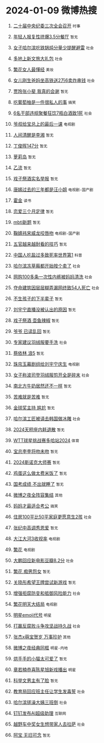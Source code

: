 # 2024-01-09 微博热搜 
1. [二十届中央纪委三次全会召开](https://m.weibo.cn/search?containerid=100103type%3D1%26t%3D10%26q%3D%23%E4%BA%8C%E5%8D%81%E5%B1%8A%E4%B8%AD%E5%A4%AE%E7%BA%AA%E5%A7%94%E4%B8%89%E6%AC%A1%E5%85%A8%E4%BC%9A%E5%8F%AC%E5%BC%80%23&stream_entry_id=51&isnewpage=1&extparam=seat%3D1%26stream_entry_id%3D51%26pos%3D0%26dgr%3D0%26q%3D%2523%25E4%25BA%258C%25E5%258D%2581%25E5%25B1%258A%25E4%25B8%25AD%25E5%25A4%25AE%25E7%25BA%25AA%25E5%25A7%2594%25E4%25B8%2589%25E6%25AC%25A1%25E5%2585%25A8%25E4%25BC%259A%25E5%258F%25AC%25E5%25BC%2580%2523%26filter_type%3Drealtimehot%26c_type%3D51%26cate%3D10103%26display_time%3D1704748082%26pre_seqid%3D17047480822760735966) `时事` 

2. [年轻人报复性挤爆3.5分餐厅](https://m.weibo.cn/search?containerid=100103type%3D1%26t%3D10%26q%3D%23%E5%B9%B4%E8%BD%BB%E4%BA%BA%E6%8A%A5%E5%A4%8D%E6%80%A7%E6%8C%A4%E7%88%863.5%E5%88%86%E9%A4%90%E5%8E%85%23&stream_entry_id=31&isnewpage=1&extparam=seat%3D1%26stream_entry_id%3D31%26pos%3D0%26q%3D%2523%25E5%25B9%25B4%25E8%25BD%25BB%25E4%25BA%25BA%25E6%258A%25A5%25E5%25A4%258D%25E6%2580%25A7%25E6%258C%25A4%25E7%2588%25863.5%25E5%2588%2586%25E9%25A4%2590%25E5%258E%2585%2523%26filter_type%3Drealtimehot%26c_type%3D31%26cate%3D5001%26dgr%3D0%26band_rank%3D1%26lcate%3D5001%26flag%3D2%26realpos%3D1%26display_time%3D1704748082%26pre_seqid%3D17047480822760735966) `暂无` 

3. [女子哈尔滨吃铁锅炖分量少提醒避雷](https://m.weibo.cn/search?containerid=100103type%3D1%26t%3D10%26q%3D%23%E5%A5%B3%E5%AD%90%E5%93%88%E5%B0%94%E6%BB%A8%E5%90%83%E9%93%81%E9%94%85%E7%82%96%E5%88%86%E9%87%8F%E5%B0%91%E6%8F%90%E9%86%92%E9%81%BF%E9%9B%B7%23&stream_entry_id=31&isnewpage=1&extparam=seat%3D1%26stream_entry_id%3D31%26pos%3D1%26q%3D%2523%25E5%25A5%25B3%25E5%25AD%2590%25E5%2593%2588%25E5%25B0%2594%25E6%25BB%25A8%25E5%2590%2583%25E9%2593%2581%25E9%2594%2585%25E7%2582%2596%25E5%2588%2586%25E9%2587%258F%25E5%25B0%2591%25E6%258F%2590%25E9%2586%2592%25E9%2581%25BF%25E9%259B%25B7%2523%26filter_type%3Drealtimehot%26c_type%3D31%26cate%3D5001%26dgr%3D0%26band_rank%3D2%26lcate%3D5001%26flag%3D2%26realpos%3D2%26display_time%3D1704748082%26pre_seqid%3D17047480822760735966) `社会` 

4. [多地上新文旅大礼包](https://m.weibo.cn/search?containerid=100103type%3D1%26t%3D10%26q%3D%23%E5%A4%9A%E5%9C%B0%E4%B8%8A%E6%96%B0%E6%96%87%E6%97%85%E5%A4%A7%E7%A4%BC%E5%8C%85%23&stream_entry_id=31&isnewpage=1&extparam=seat%3D1%26stream_entry_id%3D31%26pos%3D2%26q%3D%2523%25E5%25A4%259A%25E5%259C%25B0%25E4%25B8%258A%25E6%2596%25B0%25E6%2596%2587%25E6%2597%2585%25E5%25A4%25A7%25E7%25A4%25BC%25E5%258C%2585%2523%26filter_type%3Drealtimehot%26c_type%3D31%26cate%3D5001%26dgr%3D0%26band_rank%3D3%26lcate%3D5001%26flag%3D32768%26realpos%3D3%26display_time%3D1704748082%26pre_seqid%3D17047480822760735966) `社会` 

5. [繁花女人最懂经](https://m.weibo.cn/search?containerid=100103type%3D1%26t%3D10%26q%3D%23%E7%B9%81%E8%8A%B1%E5%A5%B3%E4%BA%BA%E6%9C%80%E6%87%82%E7%BB%8F%23&stream_entry_id=31&isnewpage=1&extparam=seat%3D1%26stream_entry_id%3D31%26pos%3D3%26q%3D%2523%25E7%25B9%2581%25E8%258A%25B1%25E5%25A5%25B3%25E4%25BA%25BA%25E6%259C%2580%25E6%2587%2582%25E7%25BB%258F%2523%26band_rank%3D4%26c_type%3D31%26adid%3D218444%26is_ad_pos%3D1%26cate%3D5001%26dgr%3D0%26filter_type%3Drealtimehot%26lcate%3D5001%26topic_ad%3D1%26display_time%3D1704748082%26pre_seqid%3D17047480822760735966) `美妆` 

6. [女儿刚生爸妈坐高铁送2万6卖炸串钱](https://m.weibo.cn/search?containerid=100103type%3D1%26t%3D10%26q%3D%23%E5%A5%B3%E5%84%BF%E5%88%9A%E7%94%9F%E7%88%B8%E5%A6%88%E5%9D%90%E9%AB%98%E9%93%81%E9%80%812%E4%B8%876%E5%8D%96%E7%82%B8%E4%B8%B2%E9%92%B1%23&stream_entry_id=31&isnewpage=1&extparam=seat%3D1%26stream_entry_id%3D31%26pos%3D4%26q%3D%2523%25E5%25A5%25B3%25E5%2584%25BF%25E5%2588%259A%25E7%2594%259F%25E7%2588%25B8%25E5%25A6%2588%25E5%259D%2590%25E9%25AB%2598%25E9%2593%2581%25E9%2580%25812%25E4%25B8%25876%25E5%258D%2596%25E7%2582%25B8%25E4%25B8%25B2%25E9%2592%25B1%2523%26filter_type%3Drealtimehot%26c_type%3D31%26cate%3D5001%26dgr%3D0%26band_rank%3D4%26lcate%3D5001%26flag%3D2%26realpos%3D4%26display_time%3D1704748082%26pre_seqid%3D17047480822760735966) `社会` 

7. [贾玲张小斐 我真的会谢](https://m.weibo.cn/search?containerid=100103type%3D1%26t%3D10%26q%3D%E8%B4%BE%E7%8E%B2%E5%BC%A0%E5%B0%8F%E6%96%90+%E6%88%91%E7%9C%9F%E7%9A%84%E4%BC%9A%E8%B0%A2&stream_entry_id=31&isnewpage=1&extparam=seat%3D1%26stream_entry_id%3D31%26pos%3D5%26q%3D%25E8%25B4%25BE%25E7%258E%25B2%25E5%25BC%25A0%25E5%25B0%258F%25E6%2596%2590%2520%25E6%2588%2591%25E7%259C%259F%25E7%259A%2584%25E4%25BC%259A%25E8%25B0%25A2%26filter_type%3Drealtimehot%26c_type%3D31%26cate%3D5001%26dgr%3D0%26band_rank%3D5%26lcate%3D5001%26flag%3D2%26realpos%3D5%26display_time%3D1704748082%26pre_seqid%3D17047480822760735966) `暂无` 

8. [吃葡萄柚是一件很私人的事](https://m.weibo.cn/search?containerid=100103type%3D1%26t%3D10%26q%3D%23%E5%90%83%E8%91%A1%E8%90%84%E6%9F%9A%E6%98%AF%E4%B8%80%E4%BB%B6%E5%BE%88%E7%A7%81%E4%BA%BA%E7%9A%84%E4%BA%8B%23&stream_entry_id=31&isnewpage=1&extparam=seat%3D1%26stream_entry_id%3D31%26pos%3D6%26q%3D%2523%25E5%2590%2583%25E8%2591%25A1%25E8%2590%2584%25E6%259F%259A%25E6%2598%25AF%25E4%25B8%2580%25E4%25BB%25B6%25E5%25BE%2588%25E7%25A7%2581%25E4%25BA%25BA%25E7%259A%2584%25E4%25BA%258B%2523%26filter_type%3Drealtimehot%26c_type%3D31%26cate%3D5001%26dgr%3D0%26band_rank%3D6%26lcate%3D5001%26flag%3D2%26realpos%3D6%26display_time%3D1704748082%26pre_seqid%3D17047480822760735966) `搞笑` 

9. [6名干部违规聚餐狂饮7瓶白酒致1死](https://m.weibo.cn/search?containerid=100103type%3D1%26t%3D10%26q%3D%236%E5%90%8D%E5%B9%B2%E9%83%A8%E8%BF%9D%E8%A7%84%E8%81%9A%E9%A4%90%E7%8B%82%E9%A5%AE7%E7%93%B6%E7%99%BD%E9%85%92%E8%87%B41%E6%AD%BB%23&stream_entry_id=31&isnewpage=1&extparam=seat%3D1%26stream_entry_id%3D31%26pos%3D7%26q%3D%25236%25E5%2590%258D%25E5%25B9%25B2%25E9%2583%25A8%25E8%25BF%259D%25E8%25A7%2584%25E8%2581%259A%25E9%25A4%2590%25E7%258B%2582%25E9%25A5%25AE7%25E7%2593%25B6%25E7%2599%25BD%25E9%2585%2592%25E8%2587%25B41%25E6%25AD%25BB%2523%26filter_type%3Drealtimehot%26c_type%3D31%26cate%3D5001%26dgr%3D0%26band_rank%3D7%26lcate%3D5001%26flag%3D0%26realpos%3D7%26display_time%3D1704748082%26pre_seqid%3D17047480822760735966) `社会` 

10. [爷叔给宝总上的最后一课](https://m.weibo.cn/search?containerid=100103type%3D1%26t%3D10%26q%3D%23%E7%88%B7%E5%8F%94%E7%BB%99%E5%AE%9D%E6%80%BB%E4%B8%8A%E7%9A%84%E6%9C%80%E5%90%8E%E4%B8%80%E8%AF%BE%23&stream_entry_id=31&isnewpage=1&extparam=seat%3D1%26stream_entry_id%3D31%26pos%3D8%26q%3D%2523%25E7%2588%25B7%25E5%258F%2594%25E7%25BB%2599%25E5%25AE%259D%25E6%2580%25BB%25E4%25B8%258A%25E7%259A%2584%25E6%259C%2580%25E5%2590%258E%25E4%25B8%2580%25E8%25AF%25BE%2523%26filter_type%3Drealtimehot%26c_type%3D31%26cate%3D5001%26dgr%3D0%26band_rank%3D8%26lcate%3D5001%26flag%3D0%26realpos%3D8%26display_time%3D1704748082%26pre_seqid%3D17047480822760735966) `电视剧` 

11. [人间清醒是李湘](https://m.weibo.cn/search?containerid=100103type%3D1%26t%3D10%26q%3D%E4%BA%BA%E9%97%B4%E6%B8%85%E9%86%92%E6%98%AF%E6%9D%8E%E6%B9%98&stream_entry_id=31&isnewpage=1&extparam=seat%3D1%26stream_entry_id%3D31%26pos%3D9%26q%3D%25E4%25BA%25BA%25E9%2597%25B4%25E6%25B8%2585%25E9%2586%2592%25E6%2598%25AF%25E6%259D%258E%25E6%25B9%2598%26filter_type%3Drealtimehot%26c_type%3D31%26cate%3D5001%26dgr%3D0%26band_rank%3D9%26lcate%3D5001%26flag%3D2%26realpos%3D9%26display_time%3D1704748082%26pre_seqid%3D17047480822760735966) `暂无` 

12. [丁俊晖147分](https://m.weibo.cn/search?containerid=100103type%3D1%26t%3D10%26q%3D%E4%B8%81%E4%BF%8A%E6%99%96147%E5%88%86&stream_entry_id=31&isnewpage=1&extparam=seat%3D1%26stream_entry_id%3D31%26pos%3D10%26q%3D%25E4%25B8%2581%25E4%25BF%258A%25E6%2599%2596147%25E5%2588%2586%26filter_type%3Drealtimehot%26c_type%3D31%26cate%3D5001%26dgr%3D0%26band_rank%3D10%26lcate%3D5001%26flag%3D0%26realpos%3D10%26display_time%3D1704748082%26pre_seqid%3D17047480822760735966) `暂无` 

13. [萝莉岛](https://m.weibo.cn/search?containerid=100103type%3D1%26t%3D10%26q%3D%E8%90%9D%E8%8E%89%E5%B2%9B&stream_entry_id=31&isnewpage=1&extparam=seat%3D1%26stream_entry_id%3D31%26pos%3D11%26q%3D%25E8%2590%259D%25E8%258E%2589%25E5%25B2%259B%26filter_type%3Drealtimehot%26c_type%3D31%26cate%3D5001%26dgr%3D0%26band_rank%3D11%26lcate%3D5001%26flag%3D2%26realpos%3D11%26display_time%3D1704748082%26pre_seqid%3D17047480822760735966) `暂无` 

14. [乙流](https://m.weibo.cn/search?containerid=100103type%3D1%26t%3D10%26q%3D%E4%B9%99%E6%B5%81&stream_entry_id=31&isnewpage=1&extparam=seat%3D1%26stream_entry_id%3D31%26pos%3D12%26q%3D%25E4%25B9%2599%25E6%25B5%2581%26filter_type%3Drealtimehot%26c_type%3D31%26cate%3D5001%26dgr%3D0%26band_rank%3D12%26lcate%3D5001%26flag%3D2%26realpos%3D12%26display_time%3D1704748082%26pre_seqid%3D17047480822760735966) `暂无` 

15. [戏子祭酒实名举报](https://m.weibo.cn/search?containerid=100103type%3D1%26t%3D10%26q%3D%E6%88%8F%E5%AD%90%E7%A5%AD%E9%85%92%E5%AE%9E%E5%90%8D%E4%B8%BE%E6%8A%A5&stream_entry_id=31&isnewpage=1&extparam=seat%3D1%26stream_entry_id%3D31%26pos%3D13%26q%3D%25E6%2588%258F%25E5%25AD%2590%25E7%25A5%25AD%25E9%2585%2592%25E5%25AE%259E%25E5%2590%258D%25E4%25B8%25BE%25E6%258A%25A5%26filter_type%3Drealtimehot%26c_type%3D31%26cate%3D5001%26dgr%3D0%26band_rank%3D13%26lcate%3D5001%26flag%3D2%26realpos%3D13%26display_time%3D1704748082%26pre_seqid%3D17047480822760735966) `暂无` 

16. [唐嫣过去的三年都是汪小姐](https://m.weibo.cn/search?containerid=100103type%3D1%26t%3D10%26q%3D%23%E5%94%90%E5%AB%A3%E8%BF%87%E5%8E%BB%E7%9A%84%E4%B8%89%E5%B9%B4%E9%83%BD%E6%98%AF%E6%B1%AA%E5%B0%8F%E5%A7%90%23&stream_entry_id=31&isnewpage=1&extparam=seat%3D1%26stream_entry_id%3D31%26pos%3D14%26q%3D%2523%25E5%2594%2590%25E5%25AB%25A3%25E8%25BF%2587%25E5%258E%25BB%25E7%259A%2584%25E4%25B8%2589%25E5%25B9%25B4%25E9%2583%25BD%25E6%2598%25AF%25E6%25B1%25AA%25E5%25B0%258F%25E5%25A7%2590%2523%26filter_type%3Drealtimehot%26c_type%3D31%26cate%3D5001%26dgr%3D0%26band_rank%3D14%26lcate%3D5001%26flag%3D1%26realpos%3D14%26display_time%3D1704748082%26pre_seqid%3D17047480822760735966) `电视剧-国产剧` 

17. [霍金](https://m.weibo.cn/search?containerid=100103type%3D1%26t%3D10%26q%3D%E9%9C%8D%E9%87%91&stream_entry_id=31&isnewpage=1&extparam=seat%3D1%26stream_entry_id%3D31%26pos%3D15%26q%3D%25E9%259C%258D%25E9%2587%2591%26filter_type%3Drealtimehot%26c_type%3D31%26cate%3D5001%26dgr%3D0%26band_rank%3D15%26lcate%3D5001%26flag%3D2%26realpos%3D15%26display_time%3D1704748082%26pre_seqid%3D17047480822760735966) `读书` 

18. [恋爱三个月定律](https://m.weibo.cn/search?containerid=100103type%3D1%26t%3D10%26q%3D%E6%81%8B%E7%88%B1%E4%B8%89%E4%B8%AA%E6%9C%88%E5%AE%9A%E5%BE%8B&stream_entry_id=31&isnewpage=1&extparam=seat%3D1%26stream_entry_id%3D31%26pos%3D16%26q%3D%25E6%2581%258B%25E7%2588%25B1%25E4%25B8%2589%25E4%25B8%25AA%25E6%259C%2588%25E5%25AE%259A%25E5%25BE%258B%26filter_type%3Drealtimehot%26c_type%3D31%26cate%3D5001%26dgr%3D0%26band_rank%3D16%26lcate%3D5001%26flag%3D0%26realpos%3D16%26display_time%3D1704748082%26pre_seqid%3D17047480822760735966) `暂无` 

19. [mbti新题](https://m.weibo.cn/search?containerid=100103type%3D1%26t%3D10%26q%3Dmbti%E6%96%B0%E9%A2%98&stream_entry_id=31&isnewpage=1&extparam=seat%3D1%26stream_entry_id%3D31%26pos%3D17%26q%3Dmbti%25E6%2596%25B0%25E9%25A2%2598%26filter_type%3Drealtimehot%26c_type%3D31%26cate%3D5001%26dgr%3D0%26band_rank%3D17%26lcate%3D5001%26flag%3D0%26realpos%3D17%26display_time%3D1704748082%26pre_seqid%3D17047480822760735966) `暂无` 

20. [鞠婧祎宋威龙咬唇吻](https://m.weibo.cn/search?containerid=100103type%3D1%26t%3D10%26q%3D%23%E9%9E%A0%E5%A9%A7%E7%A5%8E%E5%AE%8B%E5%A8%81%E9%BE%99%E5%92%AC%E5%94%87%E5%90%BB%23&stream_entry_id=31&isnewpage=1&extparam=seat%3D1%26stream_entry_id%3D31%26pos%3D18%26q%3D%2523%25E9%259E%25A0%25E5%25A9%25A7%25E7%25A5%258E%25E5%25AE%258B%25E5%25A8%2581%25E9%25BE%2599%25E5%2592%25AC%25E5%2594%2587%25E5%2590%25BB%2523%26filter_type%3Drealtimehot%26c_type%3D31%26cate%3D5001%26dgr%3D0%26band_rank%3D18%26lcate%3D5001%26flag%3D0%26realpos%3D18%26display_time%3D1704748082%26pre_seqid%3D17047480822760735966) `电视剧-国产剧` 

21. [五官越来越耐看的技巧](https://m.weibo.cn/search?containerid=100103type%3D1%26t%3D10%26q%3D%E4%BA%94%E5%AE%98%E8%B6%8A%E6%9D%A5%E8%B6%8A%E8%80%90%E7%9C%8B%E7%9A%84%E6%8A%80%E5%B7%A7&stream_entry_id=31&isnewpage=1&extparam=seat%3D1%26stream_entry_id%3D31%26pos%3D19%26q%3D%25E4%25BA%2594%25E5%25AE%2598%25E8%25B6%258A%25E6%259D%25A5%25E8%25B6%258A%25E8%2580%2590%25E7%259C%258B%25E7%259A%2584%25E6%258A%2580%25E5%25B7%25A7%26filter_type%3Drealtimehot%26c_type%3D31%26cate%3D5001%26dgr%3D0%26band_rank%3D19%26lcate%3D5001%26flag%3D0%26realpos%3D19%26display_time%3D1704748082%26pre_seqid%3D17047480822760735966) `暂无` 

22. [中国人吃盐过多致死率世界第1](https://m.weibo.cn/search?containerid=100103type%3D1%26t%3D10%26q%3D%23%E4%B8%AD%E5%9B%BD%E4%BA%BA%E5%90%83%E7%9B%90%E8%BF%87%E5%A4%9A%E8%87%B4%E6%AD%BB%E7%8E%87%E4%B8%96%E7%95%8C%E7%AC%AC1%23&stream_entry_id=31&isnewpage=1&extparam=seat%3D1%26stream_entry_id%3D31%26pos%3D20%26q%3D%2523%25E4%25B8%25AD%25E5%259B%25BD%25E4%25BA%25BA%25E5%2590%2583%25E7%259B%2590%25E8%25BF%2587%25E5%25A4%259A%25E8%2587%25B4%25E6%25AD%25BB%25E7%258E%2587%25E4%25B8%2596%25E7%2595%258C%25E7%25AC%25AC1%2523%26filter_type%3Drealtimehot%26c_type%3D31%26cate%3D5001%26dgr%3D0%26band_rank%3D20%26lcate%3D5001%26flag%3D0%26realpos%3D20%26display_time%3D1704748082%26pre_seqid%3D17047480822760735966) `科普` 

23. [哈尔滨冻草莓都开始按个卖了](https://m.weibo.cn/search?containerid=100103type%3D1%26t%3D10%26q%3D%23%E5%93%88%E5%B0%94%E6%BB%A8%E5%86%BB%E8%8D%89%E8%8E%93%E9%83%BD%E5%BC%80%E5%A7%8B%E6%8C%89%E4%B8%AA%E5%8D%96%E4%BA%86%23&stream_entry_id=31&isnewpage=1&extparam=seat%3D1%26stream_entry_id%3D31%26pos%3D21%26q%3D%2523%25E5%2593%2588%25E5%25B0%2594%25E6%25BB%25A8%25E5%2586%25BB%25E8%258D%2589%25E8%258E%2593%25E9%2583%25BD%25E5%25BC%2580%25E5%25A7%258B%25E6%258C%2589%25E4%25B8%25AA%25E5%258D%2596%25E4%25BA%2586%2523%26filter_type%3Drealtimehot%26c_type%3D31%26cate%3D5001%26dgr%3D0%26band_rank%3D21%26lcate%3D5001%26flag%3D2%26realpos%3D21%26display_time%3D1704748082%26pre_seqid%3D17047480822760735966) `社会` 

24. [网购100多条一次性内裤被妈妈清洗](https://m.weibo.cn/search?containerid=100103type%3D1%26t%3D10%26q%3D%23%E7%BD%91%E8%B4%AD100%E5%A4%9A%E6%9D%A1%E4%B8%80%E6%AC%A1%E6%80%A7%E5%86%85%E8%A3%A4%E8%A2%AB%E5%A6%88%E5%A6%88%E6%B8%85%E6%B4%97%23&stream_entry_id=31&isnewpage=1&extparam=seat%3D1%26stream_entry_id%3D31%26pos%3D22%26q%3D%2523%25E7%25BD%2591%25E8%25B4%25AD100%25E5%25A4%259A%25E6%259D%25A1%25E4%25B8%2580%25E6%25AC%25A1%25E6%2580%25A7%25E5%2586%2585%25E8%25A3%25A4%25E8%25A2%25AB%25E5%25A6%2588%25E5%25A6%2588%25E6%25B8%2585%25E6%25B4%2597%2523%26filter_type%3Drealtimehot%26c_type%3D31%26cate%3D5001%26dgr%3D0%26band_rank%3D22%26lcate%3D5001%26flag%3D0%26realpos%3D22%26display_time%3D1704748082%26pre_seqid%3D17047480822760735966) `社会` 

25. [夺命建筑因层层糊弄漏网终致54人死亡](https://m.weibo.cn/search?containerid=100103type%3D1%26t%3D10%26q%3D%23%E5%A4%BA%E5%91%BD%E5%BB%BA%E7%AD%91%E5%9B%A0%E5%B1%82%E5%B1%82%E7%B3%8A%E5%BC%84%E6%BC%8F%E7%BD%91%E7%BB%88%E8%87%B454%E4%BA%BA%E6%AD%BB%E4%BA%A1%23&stream_entry_id=31&isnewpage=1&extparam=seat%3D1%26stream_entry_id%3D31%26pos%3D23%26q%3D%2523%25E5%25A4%25BA%25E5%2591%25BD%25E5%25BB%25BA%25E7%25AD%2591%25E5%259B%25A0%25E5%25B1%2582%25E5%25B1%2582%25E7%25B3%258A%25E5%25BC%2584%25E6%25BC%258F%25E7%25BD%2591%25E7%25BB%2588%25E8%2587%25B454%25E4%25BA%25BA%25E6%25AD%25BB%25E4%25BA%25A1%2523%26filter_type%3Drealtimehot%26c_type%3D31%26cate%3D5001%26dgr%3D0%26band_rank%3D23%26lcate%3D5001%26flag%3D0%26realpos%3D23%26display_time%3D1704748082%26pre_seqid%3D17047480822760735966) `社会` 

26. [不生孩子的下半辈子](https://m.weibo.cn/search?containerid=100103type%3D1%26t%3D10%26q%3D%E4%B8%8D%E7%94%9F%E5%AD%A9%E5%AD%90%E7%9A%84%E4%B8%8B%E5%8D%8A%E8%BE%88%E5%AD%90&stream_entry_id=31&isnewpage=1&extparam=seat%3D1%26stream_entry_id%3D31%26pos%3D24%26q%3D%25E4%25B8%258D%25E7%2594%259F%25E5%25AD%25A9%25E5%25AD%2590%25E7%259A%2584%25E4%25B8%258B%25E5%258D%258A%25E8%25BE%2588%25E5%25AD%2590%26filter_type%3Drealtimehot%26c_type%3D31%26cate%3D5001%26dgr%3D0%26band_rank%3D24%26lcate%3D5001%26flag%3D0%26realpos%3D24%26display_time%3D1704748082%26pre_seqid%3D17047480822760735966) `暂无` 

27. [刘宇宁直播没被认出的原因](https://m.weibo.cn/search?containerid=100103type%3D1%26t%3D10%26q%3D%E5%88%98%E5%AE%87%E5%AE%81%E7%9B%B4%E6%92%AD%E6%B2%A1%E8%A2%AB%E8%AE%A4%E5%87%BA%E7%9A%84%E5%8E%9F%E5%9B%A0&stream_entry_id=31&isnewpage=1&extparam=seat%3D1%26stream_entry_id%3D31%26pos%3D25%26q%3D%25E5%2588%2598%25E5%25AE%2587%25E5%25AE%2581%25E7%259B%25B4%25E6%2592%25AD%25E6%25B2%25A1%25E8%25A2%25AB%25E8%25AE%25A4%25E5%2587%25BA%25E7%259A%2584%25E5%258E%259F%25E5%259B%25A0%26filter_type%3Drealtimehot%26c_type%3D31%26cate%3D5001%26dgr%3D0%26band_rank%3D25%26lcate%3D5001%26flag%3D0%26realpos%3D25%26display_time%3D1704748082%26pre_seqid%3D17047480822760735966) `暂无` 

28. [戏子祭酒 壶鱼辣椒](https://m.weibo.cn/search?containerid=100103type%3D1%26t%3D10%26q%3D%E6%88%8F%E5%AD%90%E7%A5%AD%E9%85%92+%E5%A3%B6%E9%B1%BC%E8%BE%A3%E6%A4%92&stream_entry_id=31&isnewpage=1&extparam=seat%3D1%26stream_entry_id%3D31%26pos%3D26%26q%3D%25E6%2588%258F%25E5%25AD%2590%25E7%25A5%25AD%25E9%2585%2592%2520%25E5%25A3%25B6%25E9%25B1%25BC%25E8%25BE%25A3%25E6%25A4%2592%26filter_type%3Drealtimehot%26c_type%3D31%26cate%3D5001%26dgr%3D0%26band_rank%3D26%26lcate%3D5001%26flag%3D0%26realpos%3D26%26display_time%3D1704748082%26pre_seqid%3D17047480822760735966) `暂无` 

29. [爷爷 已读乱回](https://m.weibo.cn/search?containerid=100103type%3D1%26t%3D10%26q%3D%E7%88%B7%E7%88%B7+%E5%B7%B2%E8%AF%BB%E4%B9%B1%E5%9B%9E&stream_entry_id=31&isnewpage=1&extparam=seat%3D1%26stream_entry_id%3D31%26pos%3D27%26q%3D%25E7%2588%25B7%25E7%2588%25B7%2520%25E5%25B7%25B2%25E8%25AF%25BB%25E4%25B9%25B1%25E5%259B%259E%26filter_type%3Drealtimehot%26c_type%3D31%26cate%3D5001%26dgr%3D0%26band_rank%3D27%26lcate%3D5001%26flag%3D0%26realpos%3D27%26display_time%3D1704748082%26pre_seqid%3D17047480822760735966) `暂无` 

30. [专家建议羽绒服要手洗](https://m.weibo.cn/search?containerid=100103type%3D1%26t%3D10%26q%3D%23%E4%B8%93%E5%AE%B6%E5%BB%BA%E8%AE%AE%E7%BE%BD%E7%BB%92%E6%9C%8D%E8%A6%81%E6%89%8B%E6%B4%97%23&stream_entry_id=31&isnewpage=1&extparam=seat%3D1%26stream_entry_id%3D31%26pos%3D28%26q%3D%2523%25E4%25B8%2593%25E5%25AE%25B6%25E5%25BB%25BA%25E8%25AE%25AE%25E7%25BE%25BD%25E7%25BB%2592%25E6%259C%258D%25E8%25A6%2581%25E6%2589%258B%25E6%25B4%2597%2523%26filter_type%3Drealtimehot%26c_type%3D31%26cate%3D5001%26dgr%3D0%26band_rank%3D28%26lcate%3D5001%26flag%3D0%26realpos%3D28%26display_time%3D1704748082%26pre_seqid%3D17047480822760735966) `社会` 

31. [蔡依林 浪5](https://m.weibo.cn/search?containerid=100103type%3D1%26t%3D10%26q%3D%E8%94%A1%E4%BE%9D%E6%9E%97+%E6%B5%AA5&stream_entry_id=31&isnewpage=1&extparam=seat%3D1%26stream_entry_id%3D31%26pos%3D29%26q%3D%25E8%2594%25A1%25E4%25BE%259D%25E6%259E%2597%2520%25E6%25B5%25AA5%26filter_type%3Drealtimehot%26c_type%3D31%26cate%3D5001%26dgr%3D0%26band_rank%3D29%26lcate%3D5001%26flag%3D0%26realpos%3D29%26display_time%3D1704748082%26pre_seqid%3D17047480822760735966) `暂无` 

32. [珠帘玉幕剧组给刘宇宁庆生](https://m.weibo.cn/search?containerid=100103type%3D1%26t%3D10%26q%3D%23%E7%8F%A0%E5%B8%98%E7%8E%89%E5%B9%95%E5%89%A7%E7%BB%84%E7%BB%99%E5%88%98%E5%AE%87%E5%AE%81%E5%BA%86%E7%94%9F%23&stream_entry_id=31&isnewpage=1&extparam=seat%3D1%26stream_entry_id%3D31%26pos%3D30%26q%3D%2523%25E7%258F%25A0%25E5%25B8%2598%25E7%258E%2589%25E5%25B9%2595%25E5%2589%25A7%25E7%25BB%2584%25E7%25BB%2599%25E5%2588%2598%25E5%25AE%2587%25E5%25AE%2581%25E5%25BA%2586%25E7%2594%259F%2523%26filter_type%3Drealtimehot%26c_type%3D31%26cate%3D5001%26dgr%3D0%26band_rank%3D30%26lcate%3D5001%26flag%3D0%26realpos%3D30%26display_time%3D1704748082%26pre_seqid%3D17047480822760735966) `电视剧` 

33. [女子称波司登羽绒服剪开全是碎末](https://m.weibo.cn/search?containerid=100103type%3D1%26t%3D10%26q%3D%23%E5%A5%B3%E5%AD%90%E7%A7%B0%E6%B3%A2%E5%8F%B8%E7%99%BB%E7%BE%BD%E7%BB%92%E6%9C%8D%E5%89%AA%E5%BC%80%E5%85%A8%E6%98%AF%E7%A2%8E%E6%9C%AB%23&stream_entry_id=31&isnewpage=1&extparam=seat%3D1%26stream_entry_id%3D31%26pos%3D31%26q%3D%2523%25E5%25A5%25B3%25E5%25AD%2590%25E7%25A7%25B0%25E6%25B3%25A2%25E5%258F%25B8%25E7%2599%25BB%25E7%25BE%25BD%25E7%25BB%2592%25E6%259C%258D%25E5%2589%25AA%25E5%25BC%2580%25E5%2585%25A8%25E6%2598%25AF%25E7%25A2%258E%25E6%259C%25AB%2523%26filter_type%3Drealtimehot%26c_type%3D31%26cate%3D5001%26dgr%3D0%26band_rank%3D31%26lcate%3D5001%26flag%3D0%26realpos%3D31%26display_time%3D1704748082%26pre_seqid%3D17047480822760735966) `社会` 

34. [南北方牛奶居然还不一样](https://m.weibo.cn/search?containerid=100103type%3D1%26t%3D10%26q%3D%E5%8D%97%E5%8C%97%E6%96%B9%E7%89%9B%E5%A5%B6%E5%B1%85%E7%84%B6%E8%BF%98%E4%B8%8D%E4%B8%80%E6%A0%B7&stream_entry_id=31&isnewpage=1&extparam=seat%3D1%26stream_entry_id%3D31%26pos%3D32%26q%3D%25E5%258D%2597%25E5%258C%2597%25E6%2596%25B9%25E7%2589%259B%25E5%25A5%25B6%25E5%25B1%2585%25E7%2584%25B6%25E8%25BF%2598%25E4%25B8%258D%25E4%25B8%2580%25E6%25A0%25B7%26filter_type%3Drealtimehot%26c_type%3D31%26cate%3D5001%26dgr%3D0%26band_rank%3D32%26lcate%3D5001%26flag%3D0%26realpos%3D32%26display_time%3D1704748082%26pre_seqid%3D17047480822760735966) `暂无` 

35. [苦难就是苦难](https://m.weibo.cn/search?containerid=100103type%3D1%26t%3D10%26q%3D%E8%8B%A6%E9%9A%BE%E5%B0%B1%E6%98%AF%E8%8B%A6%E9%9A%BE&stream_entry_id=31&isnewpage=1&extparam=seat%3D1%26stream_entry_id%3D31%26pos%3D33%26q%3D%25E8%258B%25A6%25E9%259A%25BE%25E5%25B0%25B1%25E6%2598%25AF%25E8%258B%25A6%25E9%259A%25BE%26filter_type%3Drealtimehot%26c_type%3D31%26cate%3D5001%26dgr%3D0%26band_rank%3D33%26lcate%3D5001%26flag%3D0%26realpos%3D33%26display_time%3D1704748082%26pre_seqid%3D17047480822760735966) `暂无` 

36. [金球奖主持 尴尬](https://m.weibo.cn/search?containerid=100103type%3D1%26t%3D10%26q%3D%E9%87%91%E7%90%83%E5%A5%96%E4%B8%BB%E6%8C%81+%E5%B0%B4%E5%B0%AC&stream_entry_id=31&isnewpage=1&extparam=seat%3D1%26stream_entry_id%3D31%26pos%3D34%26q%3D%25E9%2587%2591%25E7%2590%2583%25E5%25A5%2596%25E4%25B8%25BB%25E6%258C%2581%2520%25E5%25B0%25B4%25E5%25B0%25AC%26filter_type%3Drealtimehot%26c_type%3D31%26cate%3D5001%26dgr%3D0%26band_rank%3D34%26lcate%3D5001%26flag%3D0%26realpos%3D34%26display_time%3D1704748082%26pre_seqid%3D17047480822760735966) `暂无` 

37. [哈尔滨工匠被请去韩国做冰雕](https://m.weibo.cn/search?containerid=100103type%3D1%26t%3D10%26q%3D%23%E5%93%88%E5%B0%94%E6%BB%A8%E5%B7%A5%E5%8C%A0%E8%A2%AB%E8%AF%B7%E5%8E%BB%E9%9F%A9%E5%9B%BD%E5%81%9A%E5%86%B0%E9%9B%95%23&stream_entry_id=31&isnewpage=1&extparam=seat%3D1%26stream_entry_id%3D31%26pos%3D35%26q%3D%2523%25E5%2593%2588%25E5%25B0%2594%25E6%25BB%25A8%25E5%25B7%25A5%25E5%258C%25A0%25E8%25A2%25AB%25E8%25AF%25B7%25E5%258E%25BB%25E9%259F%25A9%25E5%259B%25BD%25E5%2581%259A%25E5%2586%25B0%25E9%259B%2595%2523%26filter_type%3Drealtimehot%26c_type%3D31%26cate%3D5001%26dgr%3D0%26band_rank%3D35%26lcate%3D5001%26flag%3D0%26realpos%3D35%26display_time%3D1704748082%26pre_seqid%3D17047480822760735966) `社会` 

38. [2024天秤座内耗退散](https://m.weibo.cn/search?containerid=100103type%3D1%26t%3D10%26q%3D2024%E5%A4%A9%E7%A7%A4%E5%BA%A7%E5%86%85%E8%80%97%E9%80%80%E6%95%A3&stream_entry_id=31&isnewpage=1&extparam=seat%3D1%26stream_entry_id%3D31%26pos%3D36%26q%3D2024%25E5%25A4%25A9%25E7%25A7%25A4%25E5%25BA%25A7%25E5%2586%2585%25E8%2580%2597%25E9%2580%2580%25E6%2595%25A3%26filter_type%3Drealtimehot%26c_type%3D31%26cate%3D5001%26dgr%3D0%26band_rank%3D36%26lcate%3D5001%26flag%3D0%26realpos%3D36%26display_time%3D1704748082%26pre_seqid%3D17047480822760735966) `暂无` 

39. [WTT球星挑战赛多哈站2024](https://m.weibo.cn/search?containerid=100103type%3D1%26t%3D10%26q%3D%23WTT%E7%90%83%E6%98%9F%E6%8C%91%E6%88%98%E8%B5%9B%E5%A4%9A%E5%93%88%E7%AB%992024%23&stream_entry_id=31&isnewpage=1&extparam=seat%3D1%26stream_entry_id%3D31%26pos%3D37%26q%3D%2523WTT%25E7%2590%2583%25E6%2598%259F%25E6%258C%2591%25E6%2588%2598%25E8%25B5%259B%25E5%25A4%259A%25E5%2593%2588%25E7%25AB%25992024%2523%26filter_type%3Drealtimehot%26c_type%3D31%26cate%3D5001%26dgr%3D0%26band_rank%3D37%26lcate%3D5001%26flag%3D0%26realpos%3D37%26display_time%3D1704748082%26pre_seqid%3D17047480822760735966) `体育` 

40. [宝总李李将吻未吻](https://m.weibo.cn/search?containerid=100103type%3D1%26t%3D10%26q%3D%E5%AE%9D%E6%80%BB%E6%9D%8E%E6%9D%8E%E5%B0%86%E5%90%BB%E6%9C%AA%E5%90%BB&stream_entry_id=31&isnewpage=1&extparam=seat%3D1%26stream_entry_id%3D31%26pos%3D38%26q%3D%25E5%25AE%259D%25E6%2580%25BB%25E6%259D%258E%25E6%259D%258E%25E5%25B0%2586%25E5%2590%25BB%25E6%259C%25AA%25E5%2590%25BB%26filter_type%3Drealtimehot%26c_type%3D31%26cate%3D5001%26dgr%3D0%26band_rank%3D38%26lcate%3D5001%26flag%3D0%26realpos%3D38%26display_time%3D1704748082%26pre_seqid%3D17047480822760735966) `暂无` 

41. [2024斯诺克大师赛](https://m.weibo.cn/search?containerid=100103type%3D1%26t%3D10%26q%3D%232024%E6%96%AF%E8%AF%BA%E5%85%8B%E5%A4%A7%E5%B8%88%E8%B5%9B%23&stream_entry_id=31&isnewpage=1&extparam=seat%3D1%26stream_entry_id%3D31%26pos%3D39%26q%3D%25232024%25E6%2596%25AF%25E8%25AF%25BA%25E5%2585%258B%25E5%25A4%25A7%25E5%25B8%2588%25E8%25B5%259B%2523%26filter_type%3Drealtimehot%26c_type%3D31%26cate%3D5001%26dgr%3D0%26band_rank%3D39%26lcate%3D5001%26flag%3D0%26realpos%3D39%26display_time%3D1704748082%26pre_seqid%3D17047480822760735966) `暂无` 

42. [鸡蛋这么做太费米饭了](https://m.weibo.cn/search?containerid=100103type%3D1%26t%3D10%26q%3D%E9%B8%A1%E8%9B%8B%E8%BF%99%E4%B9%88%E5%81%9A%E5%A4%AA%E8%B4%B9%E7%B1%B3%E9%A5%AD%E4%BA%86&stream_entry_id=31&isnewpage=1&extparam=seat%3D1%26stream_entry_id%3D31%26pos%3D40%26q%3D%25E9%25B8%25A1%25E8%259B%258B%25E8%25BF%2599%25E4%25B9%2588%25E5%2581%259A%25E5%25A4%25AA%25E8%25B4%25B9%25E7%25B1%25B3%25E9%25A5%25AD%25E4%25BA%2586%26filter_type%3Drealtimehot%26c_type%3D31%26cate%3D5001%26dgr%3D0%26band_rank%3D40%26lcate%3D5001%26flag%3D0%26realpos%3D40%26display_time%3D1704748082%26pre_seqid%3D17047480822760735966) `暂无` 

43. [国考成绩 不出就睡了](https://m.weibo.cn/search?containerid=100103type%3D1%26t%3D10%26q%3D%E5%9B%BD%E8%80%83%E6%88%90%E7%BB%A9+%E4%B8%8D%E5%87%BA%E5%B0%B1%E7%9D%A1%E4%BA%86&stream_entry_id=31&isnewpage=1&extparam=seat%3D1%26stream_entry_id%3D31%26pos%3D41%26q%3D%25E5%259B%25BD%25E8%2580%2583%25E6%2588%2590%25E7%25BB%25A9%2520%25E4%25B8%258D%25E5%2587%25BA%25E5%25B0%25B1%25E7%259D%25A1%25E4%25BA%2586%26filter_type%3Drealtimehot%26c_type%3D31%26cate%3D5001%26dgr%3D0%26band_rank%3D41%26lcate%3D5001%26flag%3D0%26realpos%3D41%26display_time%3D1704748082%26pre_seqid%3D17047480822760735966) `暂无` 

44. [微博之夜全阵容集结](https://m.weibo.cn/search?containerid=100103type%3D1%26t%3D10%26q%3D%23%E5%BE%AE%E5%8D%9A%E4%B9%8B%E5%A4%9C%E5%85%A8%E9%98%B5%E5%AE%B9%E9%9B%86%E7%BB%93%23&stream_entry_id=31&isnewpage=1&extparam=seat%3D1%26stream_entry_id%3D31%26pos%3D42%26q%3D%2523%25E5%25BE%25AE%25E5%258D%259A%25E4%25B9%258B%25E5%25A4%259C%25E5%2585%25A8%25E9%2598%25B5%25E5%25AE%25B9%25E9%259B%2586%25E7%25BB%2593%2523%26filter_type%3Drealtimehot%26c_type%3D31%26cate%3D5001%26dgr%3D0%26band_rank%3D42%26lcate%3D5001%26flag%3D0%26realpos%3D42%26display_time%3D1704748082%26pre_seqid%3D17047480822760735966) `其他` 

45. [妈妈才最适合考公](https://m.weibo.cn/search?containerid=100103type%3D1%26t%3D10%26q%3D%23%E5%A6%88%E5%A6%88%E6%89%8D%E6%9C%80%E9%80%82%E5%90%88%E8%80%83%E5%85%AC%23&stream_entry_id=31&isnewpage=1&extparam=seat%3D1%26stream_entry_id%3D31%26pos%3D43%26q%3D%2523%25E5%25A6%2588%25E5%25A6%2588%25E6%2589%258D%25E6%259C%2580%25E9%2580%2582%25E5%2590%2588%25E8%2580%2583%25E5%2585%25AC%2523%26filter_type%3Drealtimehot%26c_type%3D31%26cate%3D5001%26dgr%3D0%26band_rank%3D43%26lcate%3D5001%26flag%3D0%26realpos%3D43%26display_time%3D1704748082%26pre_seqid%3D17047480822760735966) `搞笑` 

46. [住房100平比50平家庭更愿意生2孩](https://m.weibo.cn/search?containerid=100103type%3D1%26t%3D10%26q%3D%23%E4%BD%8F%E6%88%BF100%E5%B9%B3%E6%AF%9450%E5%B9%B3%E5%AE%B6%E5%BA%AD%E6%9B%B4%E6%84%BF%E6%84%8F%E7%94%9F2%E5%AD%A9%23&stream_entry_id=31&isnewpage=1&extparam=seat%3D1%26stream_entry_id%3D31%26pos%3D44%26q%3D%2523%25E4%25BD%258F%25E6%2588%25BF100%25E5%25B9%25B3%25E6%25AF%259450%25E5%25B9%25B3%25E5%25AE%25B6%25E5%25BA%25AD%25E6%259B%25B4%25E6%2584%25BF%25E6%2584%258F%25E7%2594%259F2%25E5%25AD%25A9%2523%26filter_type%3Drealtimehot%26c_type%3D31%26cate%3D5001%26dgr%3D0%26band_rank%3D44%26lcate%3D5001%26flag%3D0%26realpos%3D44%26display_time%3D1704748082%26pre_seqid%3D17047480822760735966) `社会` 

47. [张纪中高调秀恩爱](https://m.weibo.cn/search?containerid=100103type%3D1%26t%3D10%26q%3D%E5%BC%A0%E7%BA%AA%E4%B8%AD%E9%AB%98%E8%B0%83%E7%A7%80%E6%81%A9%E7%88%B1&stream_entry_id=31&isnewpage=1&extparam=seat%3D1%26stream_entry_id%3D31%26pos%3D45%26q%3D%25E5%25BC%25A0%25E7%25BA%25AA%25E4%25B8%25AD%25E9%25AB%2598%25E8%25B0%2583%25E7%25A7%2580%25E6%2581%25A9%25E7%2588%25B1%26filter_type%3Drealtimehot%26c_type%3D31%26cate%3D5001%26dgr%3D0%26band_rank%3D45%26lcate%3D5001%26flag%3D0%26realpos%3D45%26display_time%3D1704748082%26pre_seqid%3D17047480822760735966) `暂无` 

48. [大江大河3收视率](https://m.weibo.cn/search?containerid=100103type%3D1%26t%3D10%26q%3D%23%E5%A4%A7%E6%B1%9F%E5%A4%A7%E6%B2%B33%E6%94%B6%E8%A7%86%E7%8E%87%23&stream_entry_id=31&isnewpage=1&extparam=seat%3D1%26stream_entry_id%3D31%26pos%3D46%26q%3D%2523%25E5%25A4%25A7%25E6%25B1%259F%25E5%25A4%25A7%25E6%25B2%25B33%25E6%2594%25B6%25E8%25A7%2586%25E7%258E%2587%2523%26filter_type%3Drealtimehot%26c_type%3D31%26cate%3D5001%26dgr%3D0%26band_rank%3D46%26lcate%3D5001%26flag%3D0%26realpos%3D46%26display_time%3D1704748082%26pre_seqid%3D17047480822760735966) `电视剧` 

49. [繁花](https://m.weibo.cn/search?containerid=100103type%3D1%26t%3D10%26q%3D%E7%B9%81%E8%8A%B1&stream_entry_id=31&isnewpage=1&extparam=seat%3D1%26stream_entry_id%3D31%26pos%3D47%26q%3D%25E7%25B9%2581%25E8%258A%25B1%26filter_type%3Drealtimehot%26c_type%3D31%26cate%3D5001%26dgr%3D0%26band_rank%3D47%26lcate%3D5001%26flag%3D0%26realpos%3D47%26display_time%3D1704748082%26pre_seqid%3D17047480822760735966) `电视剧` 

50. [大鹏回应新电影豆瓣8.2分](https://m.weibo.cn/search?containerid=100103type%3D1%26t%3D10%26q%3D%23%E5%A4%A7%E9%B9%8F%E5%9B%9E%E5%BA%94%E6%96%B0%E7%94%B5%E5%BD%B1%E8%B1%86%E7%93%A38.2%E5%88%86%23&stream_entry_id=31&isnewpage=1&extparam=seat%3D1%26stream_entry_id%3D31%26pos%3D48%26q%3D%2523%25E5%25A4%25A7%25E9%25B9%258F%25E5%259B%259E%25E5%25BA%2594%25E6%2596%25B0%25E7%2594%25B5%25E5%25BD%25B1%25E8%25B1%2586%25E7%2593%25A38.2%25E5%2588%2586%2523%26filter_type%3Drealtimehot%26c_type%3D31%26cate%3D5001%26dgr%3D0%26band_rank%3D48%26lcate%3D5001%26flag%3D0%26realpos%3D48%26display_time%3D1704748082%26pre_seqid%3D17047480822760735966) `社会` 

51. [繁花 痴男怨女](https://m.weibo.cn/search?containerid=100103type%3D1%26t%3D10%26q%3D%E7%B9%81%E8%8A%B1+%E7%97%B4%E7%94%B7%E6%80%A8%E5%A5%B3&stream_entry_id=31&isnewpage=1&extparam=seat%3D1%26stream_entry_id%3D31%26pos%3D49%26q%3D%25E7%25B9%2581%25E8%258A%25B1%2520%25E7%2597%25B4%25E7%2594%25B7%25E6%2580%25A8%25E5%25A5%25B3%26filter_type%3Drealtimehot%26c_type%3D31%26cate%3D5001%26dgr%3D0%26band_rank%3D49%26lcate%3D5001%26flag%3D0%26realpos%3D49%26display_time%3D1704748082%26pre_seqid%3D17047480822760735966) `暂无` 

52. [关晓彤希望王牌尝试新游戏](https://m.weibo.cn/search?containerid=100103type%3D1%26t%3D10%26q%3D%E5%85%B3%E6%99%93%E5%BD%A4%E5%B8%8C%E6%9C%9B%E7%8E%8B%E7%89%8C%E5%B0%9D%E8%AF%95%E6%96%B0%E6%B8%B8%E6%88%8F&stream_entry_id=31&isnewpage=1&extparam=seat%3D1%26stream_entry_id%3D31%26pos%3D50%26q%3D%25E5%2585%25B3%25E6%2599%2593%25E5%25BD%25A4%25E5%25B8%258C%25E6%259C%259B%25E7%258E%258B%25E7%2589%258C%25E5%25B0%259D%25E8%25AF%2595%25E6%2596%25B0%25E6%25B8%25B8%25E6%2588%258F%26filter_type%3Drealtimehot%26c_type%3D31%26cate%3D5001%26dgr%3D0%26band_rank%3D50%26lcate%3D5001%26flag%3D0%26realpos%3D50%26display_time%3D1704748082%26pre_seqid%3D17047480822760735966) `暂无` 

53. [增强拒腐防变和抵御风险能力](https://m.weibo.cn/search?containerid=100103type%3D1%26t%3D10%26q%3D%23%E5%A2%9E%E5%BC%BA%E6%8B%92%E8%85%90%E9%98%B2%E5%8F%98%E5%92%8C%E6%8A%B5%E5%BE%A1%E9%A3%8E%E9%99%A9%E8%83%BD%E5%8A%9B%23&stream_entry_id=51&isnewpage=1&extparam=seat%3D1%26stream_entry_id%3D51%26pos%3D0%26dgr%3D0%26q%3D%2523%25E5%25A2%259E%25E5%25BC%25BA%25E6%258B%2592%25E8%2585%2590%25E9%2598%25B2%25E5%258F%2598%25E5%2592%258C%25E6%258A%25B5%25E5%25BE%25A1%25E9%25A3%258E%25E9%2599%25A9%25E8%2583%25BD%25E5%258A%259B%2523%26filter_type%3Drealtimehot%26c_type%3D51%26cate%3D10103%26display_time%3D1704744608%26pre_seqid%3D170474460835602673153) `社会` 

54. [繁花明天大结局](https://m.weibo.cn/search?containerid=100103type%3D1%26t%3D10%26q%3D%23%E7%B9%81%E8%8A%B1%E6%98%8E%E5%A4%A9%E5%A4%A7%E7%BB%93%E5%B1%80%23&stream_entry_id=31&isnewpage=1&extparam=seat%3D1%26stream_entry_id%3D31%26pos%3D36%26q%3D%2523%25E7%25B9%2581%25E8%258A%25B1%25E6%2598%258E%25E5%25A4%25A9%25E5%25A4%25A7%25E7%25BB%2593%25E5%25B1%2580%2523%26filter_type%3Drealtimehot%26c_type%3D31%26cate%3D5001%26dgr%3D0%26band_rank%3D37%26lcate%3D5001%26flag%3D0%26realpos%3D37%26display_time%3D1704744608%26pre_seqid%3D170474460835602673153) `电视剧` 

55. [明星emoji代号](https://m.weibo.cn/search?containerid=100103type%3D1%26t%3D10%26q%3D%23%E6%98%8E%E6%98%9Femoji%E4%BB%A3%E5%8F%B7%23&stream_entry_id=31&isnewpage=1&extparam=seat%3D1%26stream_entry_id%3D31%26pos%3D49%26q%3D%2523%25E6%2598%258E%25E6%2598%259Femoji%25E4%25BB%25A3%25E5%258F%25B7%2523%26filter_type%3Drealtimehot%26c_type%3D31%26cate%3D5001%26dgr%3D0%26band_rank%3D50%26lcate%3D5001%26flag%3D1%26realpos%3D50%26display_time%3D1704744608%26pre_seqid%3D170474460835602673153) `明星` 

56. [打赢反腐败斗争攻坚战持久战](https://m.weibo.cn/search?containerid=100103type%3D1%26t%3D10%26q%3D%23%E6%89%93%E8%B5%A2%E5%8F%8D%E8%85%90%E8%B4%A5%E6%96%97%E4%BA%89%E6%94%BB%E5%9D%9A%E6%88%98%E6%8C%81%E4%B9%85%E6%88%98%23&stream_entry_id=51&isnewpage=1&extparam=seat%3D1%26c_type%3D51%26pos%3D0%26dgr%3D0%26q%3D%2523%25E6%2589%2593%25E8%25B5%25A2%25E5%258F%258D%25E8%2585%2590%25E8%25B4%25A5%25E6%2596%2597%25E4%25BA%2589%25E6%2594%25BB%25E5%259D%259A%25E6%2588%2598%25E6%258C%2581%25E4%25B9%2585%25E6%2588%2598%2523%26filter_type%3Drealtimehot%26cate%3D10103%26stream_entry_id%3D51%26display_time%3D1704740886%26pre_seqid%3D17047408862410213669) `社会` 

57. [张杰x萌宝贺岁 万事珍护](https://m.weibo.cn/search?containerid=100103type%3D1%26t%3D10%26q%3D%23%E5%BC%A0%E6%9D%B0x%E8%90%8C%E5%AE%9D%E8%B4%BA%E5%B2%81+%E4%B8%87%E4%BA%8B%E7%8F%8D%E6%8A%A4%23&stream_entry_id=31&isnewpage=1&extparam=seat%3D1%26c_type%3D31%26pos%3D3%26q%3D%2523%25E5%25BC%25A0%25E6%259D%25B0x%25E8%2590%258C%25E5%25AE%259D%25E8%25B4%25BA%25E5%25B2%2581%2520%25E4%25B8%2587%25E4%25BA%258B%25E7%258F%258D%25E6%258A%25A4%2523%26band_rank%3D4%26adid%3D218402%26is_ad_pos%3D1%26topic_ad%3D1%26dgr%3D0%26filter_type%3Drealtimehot%26stream_entry_id%3D31%26lcate%3D5001%26cate%3D5001%26display_time%3D1704740886%26pre_seqid%3D17047408862410213669) `其他` 

58. [微博之夜经典同框](https://m.weibo.cn/search?containerid=100103type%3D1%26t%3D10%26q%3D%E5%BE%AE%E5%8D%9A%E4%B9%8B%E5%A4%9C%E7%BB%8F%E5%85%B8%E5%90%8C%E6%A1%86&stream_entry_id=31&isnewpage=1&extparam=seat%3D1%26c_type%3D31%26realpos%3D49%26q%3D%25E5%25BE%25AE%25E5%258D%259A%25E4%25B9%258B%25E5%25A4%259C%25E7%25BB%258F%25E5%2585%25B8%25E5%2590%258C%25E6%25A1%2586%26band_rank%3D49%26dgr%3D0%26flag%3D0%26cate%3D5001%26filter_type%3Drealtimehot%26stream_entry_id%3D31%26lcate%3D5001%26pos%3D49%26display_time%3D1704740886%26pre_seqid%3D17047408862410213669) `明星-内地` 

59. [烘手手的小猫太可爱了](https://m.weibo.cn/search?containerid=100103type%3D1%26t%3D10%26q%3D%E7%83%98%E6%89%8B%E6%89%8B%E7%9A%84%E5%B0%8F%E7%8C%AB%E5%A4%AA%E5%8F%AF%E7%88%B1%E4%BA%86&stream_entry_id=31&isnewpage=1&extparam=seat%3D1%26c_type%3D31%26realpos%3D50%26q%3D%25E7%2583%2598%25E6%2589%258B%25E6%2589%258B%25E7%259A%2584%25E5%25B0%258F%25E7%258C%25AB%25E5%25A4%25AA%25E5%258F%25AF%25E7%2588%25B1%25E4%25BA%2586%26band_rank%3D50%26dgr%3D0%26flag%3D1%26cate%3D5001%26filter_type%3Drealtimehot%26stream_entry_id%3D31%26lcate%3D5001%26pos%3D50%26display_time%3D1704740886%26pre_seqid%3D17047408862410213669) `暂无` 

60. [章若楠恭喜陈星旭新戏播出](https://m.weibo.cn/search?containerid=100103type%3D1%26t%3D10%26q%3D%E7%AB%A0%E8%8B%A5%E6%A5%A0%E6%81%AD%E5%96%9C%E9%99%88%E6%98%9F%E6%97%AD%E6%96%B0%E6%88%8F%E6%92%AD%E5%87%BA&stream_entry_id=31&isnewpage=1&extparam=seat%3D1%26stream_entry_id%3D31%26pos%3D39%26q%3D%25E7%25AB%25A0%25E8%258B%25A5%25E6%25A5%25A0%25E6%2581%25AD%25E5%2596%259C%25E9%2599%2588%25E6%2598%259F%25E6%2597%25AD%25E6%2596%25B0%25E6%2588%258F%25E6%2592%25AD%25E5%2587%25BA%26filter_type%3Drealtimehot%26c_type%3D31%26cate%3D5001%26dgr%3D0%26band_rank%3D40%26lcate%3D5001%26flag%3D0%26realpos%3D40%26display_time%3D1704737543%26pre_seqid%3D170473754360402038776) `明星` 

61. [科举文男主有了脸](https://m.weibo.cn/search?containerid=100103type%3D1%26t%3D10%26q%3D%E7%A7%91%E4%B8%BE%E6%96%87%E7%94%B7%E4%B8%BB%E6%9C%89%E4%BA%86%E8%84%B8&stream_entry_id=31&isnewpage=1&extparam=seat%3D1%26stream_entry_id%3D31%26pos%3D44%26q%3D%25E7%25A7%2591%25E4%25B8%25BE%25E6%2596%2587%25E7%2594%25B7%25E4%25B8%25BB%25E6%259C%2589%25E4%25BA%2586%25E8%2584%25B8%26filter_type%3Drealtimehot%26c_type%3D31%26cate%3D5001%26dgr%3D0%26band_rank%3D45%26lcate%3D5001%26flag%3D0%26realpos%3D45%26display_time%3D1704737543%26pre_seqid%3D170473754360402038776) `暂无` 

62. [教育局回应班主任让学生发毒誓](https://m.weibo.cn/search?containerid=100103type%3D1%26t%3D10%26q%3D%23%E6%95%99%E8%82%B2%E5%B1%80%E5%9B%9E%E5%BA%94%E7%8F%AD%E4%B8%BB%E4%BB%BB%E8%AE%A9%E5%AD%A6%E7%94%9F%E5%8F%91%E6%AF%92%E8%AA%93%23&stream_entry_id=31&isnewpage=1&extparam=seat%3D1%26stream_entry_id%3D31%26pos%3D48%26q%3D%2523%25E6%2595%2599%25E8%2582%25B2%25E5%25B1%2580%25E5%259B%259E%25E5%25BA%2594%25E7%258F%25AD%25E4%25B8%25BB%25E4%25BB%25BB%25E8%25AE%25A9%25E5%25AD%25A6%25E7%2594%259F%25E5%258F%2591%25E6%25AF%2592%25E8%25AA%2593%2523%26filter_type%3Drealtimehot%26c_type%3D31%26cate%3D5001%26dgr%3D0%26band_rank%3D49%26lcate%3D5001%26flag%3D0%26realpos%3D49%26display_time%3D1704737543%26pre_seqid%3D170473754360402038776) `社会` 

63. [哈尔滨搓澡大姨三班倒](https://m.weibo.cn/search?containerid=100103type%3D1%26t%3D10%26q%3D%23%E5%93%88%E5%B0%94%E6%BB%A8%E6%90%93%E6%BE%A1%E5%A4%A7%E5%A7%A8%E4%B8%89%E7%8F%AD%E5%80%92%23&stream_entry_id=31&isnewpage=1&extparam=seat%3D1%26stream_entry_id%3D31%26pos%3D49%26q%3D%2523%25E5%2593%2588%25E5%25B0%2594%25E6%25BB%25A8%25E6%2590%2593%25E6%25BE%25A1%25E5%25A4%25A7%25E5%25A7%25A8%25E4%25B8%2589%25E7%258F%25AD%25E5%2580%2592%2523%26filter_type%3Drealtimehot%26c_type%3D31%26cate%3D5001%26dgr%3D0%26band_rank%3D50%26lcate%3D5001%26flag%3D0%26realpos%3D50%26display_time%3D1704737543%26pre_seqid%3D170473754360402038776) `社会` 

64. [钉钉发布AI超级助理](https://m.weibo.cn/search?containerid=100103type%3D1%26t%3D10%26q%3D%23%E9%92%89%E9%92%89%E5%8F%91%E5%B8%83AI%E8%B6%85%E7%BA%A7%E5%8A%A9%E7%90%86%23&stream_entry_id=31&isnewpage=1&extparam=seat%3D1%26topic_ad%3D1%26pos%3D3%26q%3D%2523%25E9%2592%2589%25E9%2592%2589%25E5%258F%2591%25E5%25B8%2583AI%25E8%25B6%2585%25E7%25BA%25A7%25E5%258A%25A9%25E7%2590%2586%2523%26dgr%3D0%26filter_type%3Drealtimehot%26band_rank%3D4%26stream_entry_id%3D31%26is_ad_pos%3D1%26c_type%3D31%26adid%3D218445%26lcate%3D5001%26cate%3D5001%26display_time%3D1704730297%26pre_seqid%3D170473029753092859993) `互联网` 

65. [越野车中奖女生想带家人去拉萨](https://m.weibo.cn/search?containerid=100103type%3D1%26t%3D10%26q%3D%23%E8%B6%8A%E9%87%8E%E8%BD%A6%E4%B8%AD%E5%A5%96%E5%A5%B3%E7%94%9F%E6%83%B3%E5%B8%A6%E5%AE%B6%E4%BA%BA%E5%8E%BB%E6%8B%89%E8%90%A8%23&stream_entry_id=31&isnewpage=1&extparam=seat%3D1%26pos%3D47%26dgr%3D0%26q%3D%2523%25E8%25B6%258A%25E9%2587%258E%25E8%25BD%25A6%25E4%25B8%25AD%25E5%25A5%2596%25E5%25A5%25B3%25E7%2594%259F%25E6%2583%25B3%25E5%25B8%25A6%25E5%25AE%25B6%25E4%25BA%25BA%25E5%258E%25BB%25E6%258B%2589%25E8%2590%25A8%2523%26filter_type%3Drealtimehot%26band_rank%3D47%26realpos%3D47%26stream_entry_id%3D31%26c_type%3D31%26flag%3D1%26lcate%3D5001%26cate%3D5001%26display_time%3D1704730297%26pre_seqid%3D170473029753092859993) `社会` 

66. [阿宝 无旧可念](https://m.weibo.cn/search?containerid=100103type%3D1%26t%3D10%26q%3D%E9%98%BF%E5%AE%9D+%E6%97%A0%E6%97%A7%E5%8F%AF%E5%BF%B5&stream_entry_id=31&isnewpage=1&extparam=seat%3D1%26pos%3D50%26dgr%3D0%26q%3D%25E9%2598%25BF%25E5%25AE%259D%2520%25E6%2597%25A0%25E6%2597%25A7%25E5%258F%25AF%25E5%25BF%25B5%26filter_type%3Drealtimehot%26band_rank%3D50%26realpos%3D50%26stream_entry_id%3D31%26c_type%3D31%26flag%3D1%26lcate%3D5001%26cate%3D5001%26display_time%3D1704730297%26pre_seqid%3D170473029753092859993) `暂无` 
